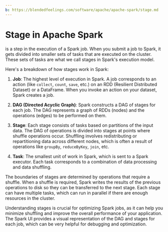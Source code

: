 ```yaml
---
b: https://blendedfeelings.com/software/apache/apache-spark/stage.md
---
```


# Stage in Apache Spark 
is a step in the execution of a Spark job. When you submit a job to Spark, it gets divided into smaller sets of tasks that are executed on the cluster. These sets of tasks are what we call stages in Spark's execution model.

Here's a breakdown of how stages work in Spark:

1. **Job**: The highest level of execution in Spark. A job corresponds to an action (like `collect`, `count`, `save`, etc.) on an RDD (Resilient Distributed Dataset) or a DataFrame. When you invoke an action on your dataset, Spark creates a job.

2. **DAG (Directed Acyclic Graph)**: Spark constructs a DAG of stages for each job. The DAG represents a graph of RDDs (nodes) and the operations (edges) to be performed on them.

3. **Stage**: Each stage consists of tasks based on partitions of the input data. The DAG of operations is divided into stages at points where shuffle operations occur. Shuffling involves redistributing or repartitioning data across different nodes, which is often a result of operations like `groupBy`, `reduceByKey`, `join`, etc.

4. **Task**: The smallest unit of work in Spark, which is sent to a Spark executor. Each task corresponds to a combination of data processing and data shuffling.

The boundaries of stages are determined by operations that require a shuffle. When a shuffle is required, Spark writes the results of the previous operations to disk so they can be transferred to the next stage. Each stage can have multiple tasks, which can run in parallel if there are enough resources in the cluster.

Understanding stages is crucial for optimizing Spark jobs, as it can help you minimize shuffling and improve the overall performance of your application. The Spark UI provides a visual representation of the DAG and stages for each job, which can be very helpful for debugging and optimization.